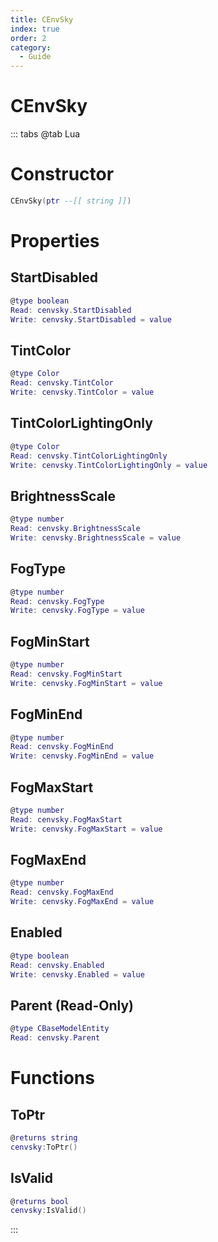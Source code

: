 ```yaml
---
title: CEnvSky
index: true
order: 2
category:
  - Guide
---
```


# CEnvSky

::: tabs
@tab Lua
# Constructor
```lua
CEnvSky(ptr --[[ string ]])
```
# Properties
## StartDisabled 
```lua
@type boolean
Read: cenvsky.StartDisabled
Write: cenvsky.StartDisabled = value
```
## TintColor 
```lua
@type Color
Read: cenvsky.TintColor
Write: cenvsky.TintColor = value
```
## TintColorLightingOnly 
```lua
@type Color
Read: cenvsky.TintColorLightingOnly
Write: cenvsky.TintColorLightingOnly = value
```
## BrightnessScale 
```lua
@type number
Read: cenvsky.BrightnessScale
Write: cenvsky.BrightnessScale = value
```
## FogType 
```lua
@type number
Read: cenvsky.FogType
Write: cenvsky.FogType = value
```
## FogMinStart 
```lua
@type number
Read: cenvsky.FogMinStart
Write: cenvsky.FogMinStart = value
```
## FogMinEnd 
```lua
@type number
Read: cenvsky.FogMinEnd
Write: cenvsky.FogMinEnd = value
```
## FogMaxStart 
```lua
@type number
Read: cenvsky.FogMaxStart
Write: cenvsky.FogMaxStart = value
```
## FogMaxEnd 
```lua
@type number
Read: cenvsky.FogMaxEnd
Write: cenvsky.FogMaxEnd = value
```
## Enabled 
```lua
@type boolean
Read: cenvsky.Enabled
Write: cenvsky.Enabled = value
```
## Parent (Read-Only)
```lua
@type CBaseModelEntity
Read: cenvsky.Parent
```
# Functions
## ToPtr
```lua
@returns string
cenvsky:ToPtr()
```
## IsValid
```lua
@returns bool
cenvsky:IsValid()
```

:::